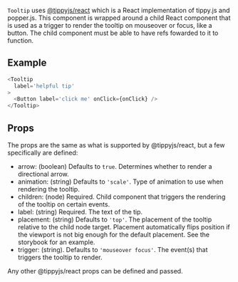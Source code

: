 `Tooltip` uses [@tippyjs/react](https://github.com/atomiks/tippyjs-react) which is a React implementation of tippy.js and popper.js. This component is wrapped around a child React component that is used as a trigger to render the tooltip on mouseover or focus, like a button. The child component must be able to have refs fowarded to it to function.

## Example

```js
<Tooltip
  label='helpful tip'
>
  <Button label='click me' onClick={onClick} />
</Tooltip>
```

## Props

The props are the same as what is supported by @tippyjs/react, but a few specifically are defined:

- arrow: (boolean) Defaults to `true`. Determines whether to render a directional arrow.
- animation: (string) Defaults to `'scale'`. Type of animation to use when rendering the tooltip.
- children: (node) Required. Child component that triggers the rendering of the tooltip on certain events.
- label: (string) Required. The text of the tip.
- placement: (string) Defaults to `'top'`. The placement of the tooltip relative to the child node target. Placement automatically flips position if the viewport is not big enough for the default placement. See the storybook for an example.
- trigger: (string). Defaults to `'mouseover focus'`. The event(s) that triggers the tooltip to render.

Any other @tippyjs/react props can be defined and passed. 
